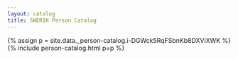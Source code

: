 ```yaml
---
layout: catalog
title: SWERIK Person Catalog
---
```

{% assign p = site.data._person-catalog.i-DGWck5RqFSbnKb8DXViXWK %}
{% include person-catalog.html p=p %}

